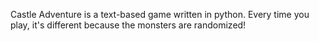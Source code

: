 Castle Adventure is a text-based game written in python. Every time you play, it's different because the monsters are randomized!
